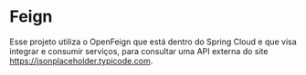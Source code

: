 # Feign

Esse projeto utiliza o OpenFeign que está dentro do Spring Cloud e que visa integrar e consumir serviços, para consultar uma API externa do site https://jsonplaceholder.typicode.com.